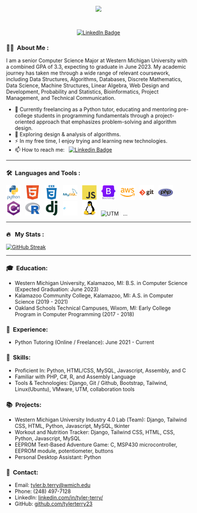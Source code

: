 <div align="center">
  <p align="center"><img src="https://media.giphy.com/media/hHxTQkcjmHUTC/giphy.gif" width="300"/></p>
  
  <p align="center"><img src="https://komarev.com/ghpvc/?username=tylerterry23&style=flat-square&color=blue" alt=""></p>

  <div id="badges">
    <a href="https://www.linkedin.com/in/tyler-terry/">
      <img src="https://img.shields.io/badge/LinkedIn-blue?style=for-the-badge&logo=linkedin&logoColor=white" alt="LinkedIn Badge"/>
    </a>
  </div>
  
</div>

### :man_technologist: &nbsp;About Me :

I am a senior Computer Science Major at Western Michigan University with a combined GPA of 3.3, expecting to graduate in June 2023. My academic journey has taken me through a wide range of relevant coursework, including Data Structures, Algorithms, Databases, Discrete Mathematics, Data Science, Machine Structures, Linear Algebra, Web Design and Development, Probability and Statistics, Bioinformatics, Project Management, and Technical Communication.

- 🔭 Currently freelancing as a Python tutor, educating and mentoring pre-college students in programming fundamentals through a project-oriented approach that emphasizes problem-solving and algorithm design.
- 🌱 Exploring design & analysis of algorithms.
- ⚡ In my free time, I enjoy trying and learning new technologies.
- 📫 How to reach me: &nbsp; [![Linkedin Badge](https://img.shields.io/badge/-Tyler-blue?style=flat&logo=Linkedin&logoColor=white)](https://www.linkedin.com/in/tyler-terry/)

---

### 🛠 &nbsp;Languages and Tools :

<p>
<img src="https://github.com/devicons/devicon/blob/master/icons/python/python-original-wordmark.svg" title="Python" alt="Python" width="40" height="40"/>
  &nbsp;
<img src="https://github.com/devicons/devicon/blob/master/icons/html5/html5-original.svg" title="HTML5" alt="HTML" width="40" height="40"/>
  &nbsp;
<img src="https://github.com/devicons/devicon/blob/master/icons/css3/css3-plain-wordmark.svg"  title="CSS3" alt="CSS" width="40" height="40"/>
  &nbsp;
<img src="https://github.com/devicons/devicon/blob/master/icons/mysql/mysql-original-wordmark.svg" title="MySQL"  alt="MySQL" width="40" height="40"/>
  &nbsp;
<img src="https://github.com/devicons/devicon/blob/master/icons/javascript/javascript-original.svg" title="JavaScript" alt="JavaScript" width="40" height="40"/>
  &nbsp;
<img src="https://github.com/devicons/devicon/blob/master/icons/bootstrap/bootstrap-original-wordmark.svg" title="Bootstrap"  alt="Bootstrap" width="40" height="40"/>
  &nbsp;
<img src="https://github.com/devicons/devicon/blob/master/icons/amazonwebservices/amazonwebservices-plain-wordmark.svg" title="AWS" alt="AWS" width="40" height="40"/>
  &nbsp;
<img src="https://github.com/devicons/devicon/blob/master/icons/git/git-original-wordmark.svg" title="Git" alt="Git" width="40" height="40"/>
  &nbsp;
<img src="https://github.com/devicons/devicon/blob/master/icons/php/php-original.svg" title="PHP" alt="PHP" width="40" height="40"/>
  &nbsp;
<img src="https://github.com/devicons/devicon/blob/master/icons/csharp/csharp-original.svg" title="C#" alt="C#" width="40" height="40"/>
  &nbsp;
<img src="https://github.com/devicons/devicon/blob/master/icons/r/r-original.svg" title="R" alt="R" width="40" height="40"/>
  &nbsp;
<img src="https://github.com/devicons/devicon/blob/master/icons/django/django-plain.svg" title="Django" alt="Django" width="40" height="40"/>
  &nbsp;
<img src="https://github.com/devicons/devicon/blob/master/icons/tailwindcss/tailwindcss-original-wordmark.svg" title="Tailwind CSS" alt="Tailwind CSS" width="40" height="40"/>
  &nbsp;
<img src="https://github.com/devicons/devicon/blob/master/icons/linux/linux-original.svg" title="Linux (Ubuntu)" alt="Linux (Ubuntu)" width="40" height="40"/>
  &nbsp;
<img src="https://github.com/devicons/devicon/blob/master/icons/utm/utm-original.svg" title="UTM" alt="UTM" width="40" height="40"/>
  &nbsp;
  ...
</p>

---

### 🔥 &nbsp; My Stats :
[![GitHub Streak](http://github-readme-streak-stats.herokuapp.com?user=tylerterry23&theme=dark&background=000000)](https://git.io/streak-stats)

---

### 🎓 &nbsp;Education:

- Western Michigan University, Kalamazoo, MI: B.S. in Computer Science (Expected Graduation: June 2023)
- Kalamazoo Community College, Kalamazoo, MI: A.S. in Computer Science (2019 - 2021)
- Oakland Schools Technical Campuses, Wixom, MI: Early College Program in Computer Programming (2017 - 2018)

### 💼 &nbsp;Experience:

- Python Tutoring (Online / Freelance): June 2021 - Current

### 🎯 &nbsp;Skills:

- Proficient In: Python, HTML/CSS, MySQL, Javascript, Assembly, and C
- Familiar with PHP, C#, R, and Assembly Language
- Tools & Technologies: Django, Git / Github, Bootstrap, Tailwind, Linux(Ubuntu), VMware, UTM, collaboration tools

### 📚 &nbsp;Projects:

- Western Michigan University Industry 4.0 Lab (Team): Django, Tailwind CSS, HTML, Python, Javascript, MySQL, tkinter
- Workout and Nutrition Tracker: Django, Tailwind CSS, HTML, CSS, Python, Javascript, MySQL
- EEPROM Text-Based Adventure Game: C, MSP430 microcontroller, EEPROM module, potentiometer, buttons
- Personal Desktop Assistant: Python

### 📧 &nbsp;Contact:

- Email: tyler.b.terry@wmich.edu
- Phone: (248) 497-7128
- LinkedIn: [linkedin.com/in/tyler-terry/](https://www.linkedin.com/in/tyler-terry/)
- GitHub: [github.com/tylerterry23](https://github.com/tylerterry23)


